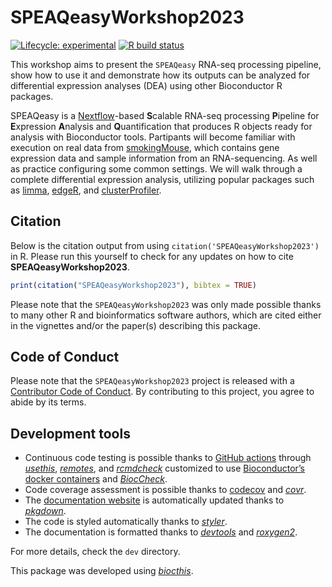 
<!-- README.md is generated from README.Rmd. Please edit that file -->

# SPEAQeasyWorkshop2023

<!-- badges: start -->

[![Lifecycle:
experimental](https://img.shields.io/badge/lifecycle-experimental-orange.svg)](https://www.tidyverse.org/lifecycle/#experimental)
[![R build
status](https://github.com/LieberInstitute/SPEAQeasyWorkshop2023/workflows/R-CMD-check-bioc/badge.svg)](https://github.com/LieberInstitute/SPEAQeasyWorkshop2023/actions)
<!-- badges: end -->

This workshop aims to present the `SPEAQeasy` RNA-seq processing
pipeline, show how to use it and demonstrate how its outputs can be
analyzed for differential expression analyses (DEA) using other
Bioconductor R packages.

SPEAQeasy is a [Nextflow](https://www.nextflow.io/)-based **S**calable
RNA-seq processing **P**ipeline for **E**xpression **A**nalysis and
**Q**uantification that produces R objects ready for analysis with
Bioconductor tools. Partipants will become familiar with execution on
real data from
[smokingMouse](https://github.com/LieberInstitute/smokingMouse), which
contains gene expression data and sample information from an
RNA-sequencing. As well as practice configuring some common settings. We
will walk through a complete differential expression analysis, utilizing
popular packages such as
[limma](https://www.bioconductor.org/packages/limma),
[edgeR](http://bioconductor.org/packages/edgeR), and
[clusterProfiler](https://bioconductor.org/packages/clusterProfiler).

## Citation

Below is the citation output from using
`citation('SPEAQeasyWorkshop2023')` in R. Please run this yourself to
check for any updates on how to cite **SPEAQeasyWorkshop2023**.

``` r
print(citation("SPEAQeasyWorkshop2023"), bibtex = TRUE)
```

Please note that the `SPEAQeasyWorkshop2023` was only made possible
thanks to many other R and bioinformatics software authors, which are
cited either in the vignettes and/or the paper(s) describing this
package.

## Code of Conduct

Please note that the `SPEAQeasyWorkshop2023` project is released with a
[Contributor Code of
Conduct](https://bioconductor.github.io/bioc_coc_multilingual/en-US.html).
By contributing to this project, you agree to abide by its terms.

## Development tools

- Continuous code testing is possible thanks to [GitHub
  actions](https://www.tidyverse.org/blog/2020/12/usethis-2-0-0/)
  through *[usethis](https://CRAN.R-project.org/package=usethis)*,
  *[remotes](https://CRAN.R-project.org/package=remotes)*, and
  *[rcmdcheck](https://CRAN.R-project.org/package=rcmdcheck)* customized
  to use [Bioconductor’s docker
  containers](https://www.bioconductor.org/help/docker/) and
  *[BiocCheck](https://bioconductor.org/packages/3.16/BiocCheck)*.
- Code coverage assessment is possible thanks to
  [codecov](https://codecov.io/gh) and
  *[covr](https://CRAN.R-project.org/package=covr)*.
- The [documentation
  website](http://LieberInstitute.github.io/SPEAQeasyWorkshop2023) is
  automatically updated thanks to
  *[pkgdown](https://CRAN.R-project.org/package=pkgdown)*.
- The code is styled automatically thanks to
  *[styler](https://CRAN.R-project.org/package=styler)*.
- The documentation is formatted thanks to
  *[devtools](https://CRAN.R-project.org/package=devtools)* and
  *[roxygen2](https://CRAN.R-project.org/package=roxygen2)*.

For more details, check the `dev` directory.

This package was developed using
*[biocthis](https://bioconductor.org/packages/3.16/biocthis)*.
